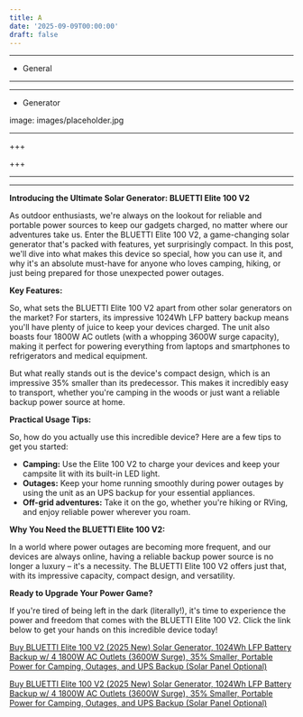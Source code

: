 ```yaml
---
title: A
date: '2025-09-09T00:00:00'
draft: false
---
```


---




- General
---

---

- Generator

image: images/placeholder.jpg

---

+++






+++





---



---
**Introducing the Ultimate Solar Generator: BLUETTI Elite 100 V2**

As outdoor enthusiasts, we're always on the lookout for reliable and portable power sources to keep our gadgets charged, no matter where our adventures take us. Enter the BLUETTI Elite 100 V2, a game-changing solar generator that's packed with features, yet surprisingly compact. In this post, we'll dive into what makes this device so special, how you can use it, and why it's an absolute must-have for anyone who loves camping, hiking, or just being prepared for those unexpected power outages.

**Key Features:**

So, what sets the BLUETTI Elite 100 V2 apart from other solar generators on the market? For starters, its impressive 1024Wh LFP battery backup means you'll have plenty of juice to keep your devices charged. The unit also boasts four 1800W AC outlets (with a whopping 3600W surge capacity), making it perfect for powering everything from laptops and smartphones to refrigerators and medical equipment.

But what really stands out is the device's compact design, which is an impressive 35% smaller than its predecessor. This makes it incredibly easy to transport, whether you're camping in the woods or just want a reliable backup power source at home.

**Practical Usage Tips:**

So, how do you actually use this incredible device? Here are a few tips to get you started:

* **Camping:** Use the Elite 100 V2 to charge your devices and keep your campsite lit with its built-in LED light.
* **Outages:** Keep your home running smoothly during power outages by using the unit as an UPS backup for your essential appliances.
* **Off-grid adventures:** Take it on the go, whether you're hiking or RVing, and enjoy reliable power wherever you roam.

**Why You Need the BLUETTI Elite 100 V2:**

In a world where power outages are becoming more frequent, and our devices are always online, having a reliable backup power source is no longer a luxury – it's a necessity. The BLUETTI Elite 100 V2 offers just that, with its impressive capacity, compact design, and versatility.

**Ready to Upgrade Your Power Game?**

If you're tired of being left in the dark (literally!), it's time to experience the power and freedom that comes with the BLUETTI Elite 100 V2. Click the link below to get your hands on this incredible device today!

[Buy BLUETTI Elite 100 V2 (2025 New) Solar Generator, 1024Wh LFP Battery Backup w/ 4 1800W AC Outlets (3600W Surge), 35% Smaller, Portable Power for Camping, Outages, and UPS Backup (Solar Panel Optional)](https://www.amazon.com/BLUETTI-Elite-100-V2-Generator/dp/B0F42CSQWG/)

[Buy BLUETTI Elite 100 V2 (2025 New) Solar Generator, 1024Wh LFP Battery Backup w/ 4 1800W AC Outlets (3600W Surge), 35% Smaller, Portable Power for Camping, Outages, and UPS Backup (Solar Panel Optional)](https://www.amazon.com/BLUETTI-Elite-100-V2-Generator/dp/B0F42CSQWG/)